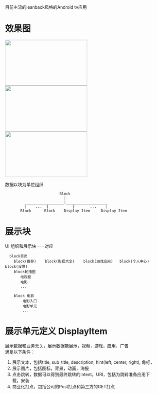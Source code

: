 目前主流的leanback风格的Android tv应用

# 效果图
<img src="https://github.com/zhangtiansheng/TVLeanBackApp/blob/master/image/TV_1.jpg" width=270 height=150/>
<img src="https://github.com/zhangtiansheng/TVLeanBackApp/blob/master/image/TV_2.jpg" width=270 height=150/>
<img src="https://github.com/zhangtiansheng/TVLeanBackApp/blob/master/image/TV_3.jpg" width=270 height=150/>

数据以块为单位组织

                             Block
                               |
             __________________|___________________
             |    ...  |           |       ...    |
           Block      Block    Display Item     Display Item
           
           

#  展示块

UI 组织和展示块一一对应</br>
```
  block首页
    block(推荐)    block(影视大全)    block(游戏应用)   block(个人中心)   block(设置)
    block轮播图
       电视剧
       电影
       ...
       
    block 电影
        电影入口
        电影单元
        ...
```

#  展示单元定义 DisplayItem
展示数据和业务无关，展示数据能展示，视频，游戏，应用，广告</br>
满足以下条件：</br>
1. 展示文本，包括title, sub_title, description, hint(left, center, right), 角标，</br>
2. 展示图片，包括图标，背景，动画，海报</br>
3. 点击跳转，数据可以得到最终跳转的Intent，URI，包括为跳转准备应用下载，安装</br>
4. 商业化打点，包括公司的Post打点和第三方的GET打点</br>



